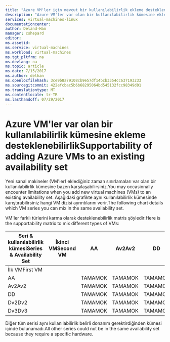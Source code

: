 ```yaml
---
title: "Azure VM'ler için mevcut bir kullanılabilirlik ekleme desteklenebilirlik ayarlama | Microsoft Docs"
description: "Azure VM'ler var olan bir kullanılabilirlik kümesine ekleme desteklenebilirlik."
services: virtual-machines-linux
documentationcenter: 
author: Deland-Han
manager: cshepard
editor: 
ms.assetid: 
ms.service: virtual-machines
ms.workload: virtual-machines
ms.tgt_pltfrm: na
ms.devlang: na
ms.topic: article
ms.date: 7/15/2017
ms.author: delhan
ms.openlocfilehash: 3ce9b8a79108cb9e57df14bcb3354cc637193233
ms.sourcegitcommit: 422efcbac5b6b68295064bd545132fcc98349d01
ms.translationtype: MT
ms.contentlocale: tr-TR
ms.lasthandoff: 07/29/2017
---
```

# <a name="supportability-of-adding-azure-vms-to-an-existing-availability-set"></a><span data-ttu-id="d3fa3-103">Azure VM'ler var olan bir kullanılabilirlik kümesine ekleme desteklenebilirlik</span><span class="sxs-lookup"><span data-stu-id="d3fa3-103">Supportability of adding Azure VMs to an existing availability set</span></span>

<span data-ttu-id="d3fa3-104">Yeni sanal makineler (VM'ler) eklediğiniz zaman sınırlamaları var olan bir kullanılabilirlik kümesine bazen karşılaşabilirsiniz.</span><span class="sxs-lookup"><span data-stu-id="d3fa3-104">You may occasionally encounter limitations when you add new virtual machines (VMs) to an existing availability set.</span></span> <span data-ttu-id="d3fa3-105">Aşağıdaki grafikte aynı kullanılabilirlik kümesinde karıştırabilirsiniz hangi VM dizisi ayrıntılarını verir.</span><span class="sxs-lookup"><span data-stu-id="d3fa3-105">The following chart details which VM series you can mix in the same availability set.</span></span>

<span data-ttu-id="d3fa3-106">VM'ler farklı türlerini karma olarak desteklenebilirlik matris şöyledir:</span><span class="sxs-lookup"><span data-stu-id="d3fa3-106">Here is the supportability matrix to mix different types of VMs:</span></span>

<span data-ttu-id="d3fa3-107">Seri & kullanılabilirlik kümesi</span><span class="sxs-lookup"><span data-stu-id="d3fa3-107">Series & Availability Set</span></span>|<span data-ttu-id="d3fa3-108">İkinci VM</span><span class="sxs-lookup"><span data-stu-id="d3fa3-108">Second VM</span></span>|<span data-ttu-id="d3fa3-109">A</span><span class="sxs-lookup"><span data-stu-id="d3fa3-109">A</span></span>|<span data-ttu-id="d3fa3-110">Av2</span><span class="sxs-lookup"><span data-stu-id="d3fa3-110">Av2</span></span>|<span data-ttu-id="d3fa3-111">D</span><span class="sxs-lookup"><span data-stu-id="d3fa3-111">D</span></span>|<span data-ttu-id="d3fa3-112">Dv2</span><span class="sxs-lookup"><span data-stu-id="d3fa3-112">Dv2</span></span>|<span data-ttu-id="d3fa3-113">Dv3</span><span class="sxs-lookup"><span data-stu-id="d3fa3-113">Dv3</span></span>|
|---|---|---|---|---|---|---|
|<span data-ttu-id="d3fa3-114">İlk VM</span><span class="sxs-lookup"><span data-stu-id="d3fa3-114">First VM</span></span>|||||||
|<span data-ttu-id="d3fa3-115">A</span><span class="sxs-lookup"><span data-stu-id="d3fa3-115">A</span></span>||<span data-ttu-id="d3fa3-116">TAMAM</span><span class="sxs-lookup"><span data-stu-id="d3fa3-116">OK</span></span>|<span data-ttu-id="d3fa3-117">TAMAM</span><span class="sxs-lookup"><span data-stu-id="d3fa3-117">OK</span></span>|<span data-ttu-id="d3fa3-118">TAMAM</span><span class="sxs-lookup"><span data-stu-id="d3fa3-118">OK</span></span>|<span data-ttu-id="d3fa3-119">TAMAM</span><span class="sxs-lookup"><span data-stu-id="d3fa3-119">OK</span></span>|<span data-ttu-id="d3fa3-120">TAMAM</span><span class="sxs-lookup"><span data-stu-id="d3fa3-120">OK</span></span>|
|<span data-ttu-id="d3fa3-121">Av2</span><span class="sxs-lookup"><span data-stu-id="d3fa3-121">Av2</span></span>||<span data-ttu-id="d3fa3-122">TAMAM</span><span class="sxs-lookup"><span data-stu-id="d3fa3-122">OK</span></span>|<span data-ttu-id="d3fa3-123">TAMAM</span><span class="sxs-lookup"><span data-stu-id="d3fa3-123">OK</span></span>|<span data-ttu-id="d3fa3-124">TAMAM</span><span class="sxs-lookup"><span data-stu-id="d3fa3-124">OK</span></span>|<span data-ttu-id="d3fa3-125">TAMAM</span><span class="sxs-lookup"><span data-stu-id="d3fa3-125">OK</span></span>|<span data-ttu-id="d3fa3-126">TAMAM</span><span class="sxs-lookup"><span data-stu-id="d3fa3-126">OK</span></span>|
|<span data-ttu-id="d3fa3-127">D</span><span class="sxs-lookup"><span data-stu-id="d3fa3-127">D</span></span>||<span data-ttu-id="d3fa3-128">TAMAM</span><span class="sxs-lookup"><span data-stu-id="d3fa3-128">OK</span></span>|<span data-ttu-id="d3fa3-129">TAMAM</span><span class="sxs-lookup"><span data-stu-id="d3fa3-129">OK</span></span>|<span data-ttu-id="d3fa3-130">TAMAM</span><span class="sxs-lookup"><span data-stu-id="d3fa3-130">OK</span></span>|<span data-ttu-id="d3fa3-131">TAMAM</span><span class="sxs-lookup"><span data-stu-id="d3fa3-131">OK</span></span>|<span data-ttu-id="d3fa3-132">TAMAM</span><span class="sxs-lookup"><span data-stu-id="d3fa3-132">OK</span></span>|
|<span data-ttu-id="d3fa3-133">Dv2</span><span class="sxs-lookup"><span data-stu-id="d3fa3-133">Dv2</span></span>||<span data-ttu-id="d3fa3-134">TAMAM</span><span class="sxs-lookup"><span data-stu-id="d3fa3-134">OK</span></span>|<span data-ttu-id="d3fa3-135">TAMAM</span><span class="sxs-lookup"><span data-stu-id="d3fa3-135">OK</span></span>|<span data-ttu-id="d3fa3-136">TAMAM</span><span class="sxs-lookup"><span data-stu-id="d3fa3-136">OK</span></span>|<span data-ttu-id="d3fa3-137">TAMAM</span><span class="sxs-lookup"><span data-stu-id="d3fa3-137">OK</span></span>|<span data-ttu-id="d3fa3-138">TAMAM</span><span class="sxs-lookup"><span data-stu-id="d3fa3-138">OK</span></span>|
|<span data-ttu-id="d3fa3-139">Dv3</span><span class="sxs-lookup"><span data-stu-id="d3fa3-139">Dv3</span></span>||<span data-ttu-id="d3fa3-140">TAMAM</span><span class="sxs-lookup"><span data-stu-id="d3fa3-140">OK</span></span>|<span data-ttu-id="d3fa3-141">TAMAM</span><span class="sxs-lookup"><span data-stu-id="d3fa3-141">OK</span></span>|<span data-ttu-id="d3fa3-142">TAMAM</span><span class="sxs-lookup"><span data-stu-id="d3fa3-142">OK</span></span>|<span data-ttu-id="d3fa3-143">TAMAM</span><span class="sxs-lookup"><span data-stu-id="d3fa3-143">OK</span></span>|<span data-ttu-id="d3fa3-144">TAMAM</span><span class="sxs-lookup"><span data-stu-id="d3fa3-144">OK</span></span>|

<span data-ttu-id="d3fa3-145">Diğer tüm serisi aynı kullanılabilirlik belirli donanım gerektirdiğinden kümesi içinde bulunamadı.</span><span class="sxs-lookup"><span data-stu-id="d3fa3-145">All other series could not be in the same availability set because they require a specific hardware.</span></span>